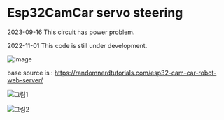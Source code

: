 # Esp32CamCar servo steering
2023-09-16
This circuit has power problem.

2022-11-01
This code is still under development.

![image](https://user-images.githubusercontent.com/72288990/199168841-b5175739-0ff4-4a35-8ee0-fa437a49e168.png)


base source is :
https://randomnerdtutorials.com/esp32-cam-car-robot-web-server/

![그림1](https://user-images.githubusercontent.com/72288990/164945888-1ca3099c-b22e-440d-98ab-b14db2efacdd.png)

![그림2](https://i0.wp.com/randomnerdtutorials.com/wp-content/uploads/2021/01/ESP32-CAM-Remote-Controlled-Robot-Diagram.png?resize=1024%2C780&quality=100&strip=all&ssl=1)
